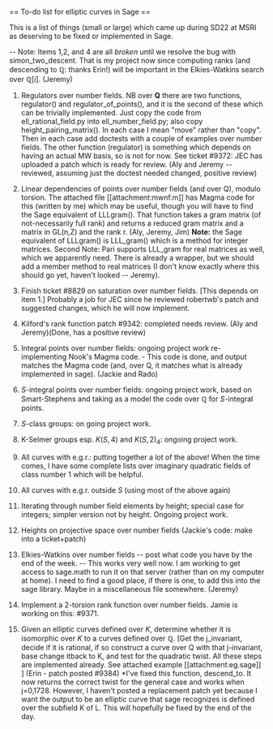 == To-do list for elliptic curves in Sage ==

This is a list of things (small or large) which came up during SD22 at MSRI as deserving to be fixed or implemented in Sage.

   -- Note: Items 1,2, and 4 are all *broken* until we resolve the bug with simon_two_descent. That is my project now since computing ranks (and descending to $\mathbb{Q}$: thanks Erin!) will be important in the Elkies-Watkins search over $\mathbb{Q}[i]$. (Jeremy)


   1.  Regulators over number fields.   NB over $\mathbf{Q}$ there are two functions, regulator() and regulator_of_points(), and it is the second of these which can be trivially implemented.  Just copy the code from ell_rational_field.py into ell_number_field.py; also copy height_pairing_matrix().  In each case I mean "move" rather than "copy".  Then in each case add doctests with a couple of examples over number fields.  The other function (regulator) is something which depends on having an actual MW basis, so is not for now.  See ticket #9372: JEC has uploaded a patch which is ready for review. (Aly and Jeremy -- reviewed, assuming just the doctest needed changed, positive review)

   2.  Linear dependencies of points over number fields (and over Q), modulo torsion.  The  attached file [[attachment:mwnf.m]] has Magma code for this (written by me) which may be useful, though you will have to find the Sage equivalent of LLLgram().  That  function takes a gram matrix (of not-necessarily full rank) and returns a reduced gram matrix and a matrix in GL(n,Z) and the rank r. (Aly, Jeremy, Jim)  $\mathbf{Note:}$ the Sage equivalent of LLLgram() is LLL_gram() which is a method for integer matrices. Second Note: Pari supports LLL_gram for real matrices as well, which we apparently need. There is already a wrapper, but we should add a member method to real matrices (I don't know exactly where this should go yet, haven't looked -- Jeremy).


   3.  Finish ticket #8829 on saturation over number fields.  [This depends on item 1.]   Probably a job for JEC since he reviewed robertwb's patch and suggested changes, which he will now implement.

   4.  Kilford's rank function patch #9342:  completed needs review. (Aly and Jeremy)(Done, has a positive review)

   5.  Integral points over number fields: ongoing project work re-implementing Nook's Magma code. - This code is done, and output matches the Magma code (and, over Q, it matches what is already implemented in sage). (Jackie and Rado)

   6.  $S$-integral points over number fields: ongoing project work, based on Smart-Stephens and taking as a model the code over $\mathbb{Q}$ for $S$-integral points.

   7.  $S$-class groups: on going project work.

   8.  K-Selmer groups esp.  $K(S,4)$ and $K(S,2)_4$: ongoing project work.

   9.  All curves with e.g.r.: putting together a lot of the above!  When the time comes, I have some complete lists over imaginary quadratic fields of class number 1 which will be helpful.

   10.  All curves with e.g.r. outside $S$ (using most of the above again)

   11.  Iterating through number field elements by height;   special case for integers;   simpler version not by height.  Ongoing project work.

   12.  Heights on projective space over number fields (Jackie's code: make into a ticket+patch)

   13.  Elkies-Watkins over number fields -- post what code you have by the end of the week.
        -- This works very well now. I am working to get access to sage.math to run it on that server (rather than on my computer at home). I need to find a good place, if there is one, to add this into the sage library. Maybe in a miscellaneous file somewhere. (Jeremy)

   14.  Implement a $2$-torsion rank function over number fields.  Jamie is working on this: #9371.

   15.  Given an elliptic curves defined over $K$, determine whether it is isomorphic over $K$ to a curves defined over $\mathbb{Q}$.  [Get the j_invariant, decide if it is rational, if so construct a curve over Q with that j-invariant, base change itback to K, and test for the quadratic twist.  All these steps are implemented already.  See attached example [[attachment:eg.sage]] ]  (Erin - patch posted #9384)
          *I've fixed this function, descend_to. It now returns the correct twist for the general case and works when j=0,1728.
     However, I haven't posted a replacement patch yet because I want the output to be an elliptic curve that sage recognizes is defined over the subfield K of L.
     This will hopefully be fixed by the end of the day.
